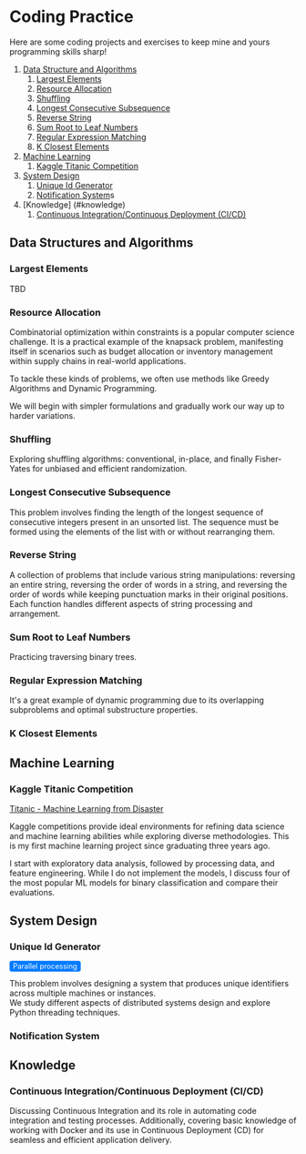# Coding Practice
Here are some coding projects and exercises to keep mine and yours programming skills sharp!

1. [Data Structure and Algorithms](#data-structure-and-algorithms)
    1. [Largest Elements](#largest-elements)
    2. [Resource Allocation](#resource-allocation)
    3. [Shuffling](#shuffling)
    4. [Longest Consecutive Subsequence](#longest-consecutive-subsequence)
    4. [Reverse String](#reverse-string)
    5. [Sum Root to Leaf Numbers](#sum-root-to-leaf-numbers)
    6. [Regular Expression Matching](#regular-expression-matching)
    7. [K Closest Elements](#k-closest-elements)
2. [Machine Learning](#machine-learning)
    1. [Kaggle Titanic Competition](#kaggle-titanic-competition)
3. [System Design](#system-design)
    1. [Unique Id Generator](#unique-id-generator)
    2. [Notification System](#notification-system)s
4. [Knowledge] (#knowledge)
    1. [Continuous Integration/Continuous Deployment (CI/CD)](#continuous-integration/continuous-deployment-(CI/CD))
<!-- 4. [Presentation](#presentation)    -->

## Data Structures and Algorithms

### Largest Elements

TBD

### Resource Allocation

Combinatorial optimization within constraints is a popular computer science challenge. It is a practical example of the knapsack problem, manifesting itself in scenarios such as budget allocation or inventory management within supply chains in real-world applications. 

To tackle these kinds of problems, we often use methods like Greedy Algorithms and Dynamic Programming.

We will begin with simpler formulations and gradually work our way up to harder variations.

### Shuffling

Exploring shuffling algorithms: conventional, in-place, and finally Fisher-Yates for unbiased and efficient randomization.

### Longest Consecutive Subsequence
This problem involves finding the length of the longest sequence of consecutive integers present in an unsorted list. The sequence must be formed using the elements of the list with or without rearranging them.

### Reverse String

A collection of problems that include various string manipulations: reversing an entire string, reversing the order of words in a string, and reversing the order of words while keeping punctuation marks in their original positions. Each function handles different aspects of string processing and arrangement.

### Sum Root to Leaf Numbers

Practicing traversing binary trees.

### Regular Expression Matching

It's a great example of dynamic programming due to its overlapping subproblems and optimal substructure properties.

### K Closest Elements

## Machine Learning

### Kaggle Titanic Competition

[Titanic - Machine Learning from Disaster](https://www.kaggle.com/competitions/titanic)

Kaggle competitions provide ideal environments for refining data science and machine learning abilities while exploring diverse methodologies. This is my first machine learning project since graduating three years ago. 

I start with exploratory data analysis, followed by processing data, and feature engineering. While I do not implement the models, I discuss four of the most popular ML models for binary classification and compare their evaluations.

## System Design

### Unique Id Generator

<span style="background-color: #007bff; color: white; padding: 2px 6px; border-radius: 4px; font-size: 0.9em;">Parallel processing</span>

This problem involves designing a system that produces unique identifiers across multiple machines or instances. <br>
We study different aspects of distributed systems design and explore Python threading techniques.

### Notification System



## Knowledge

### Continuous Integration/Continuous Deployment (CI/CD)

Discussing Continuous Integration and its role in automating code integration and testing processes. Additionally, covering basic knowledge of working with Docker and its use in Continuous Deployment (CD) for seamless and efficient application delivery.